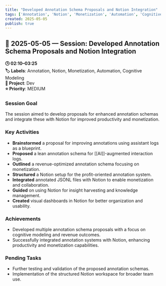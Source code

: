 ```yaml
---
title: "Developed Annotation Schema Proposals and Notion Integration"
tags: ['Annotation', 'Notion', 'Monetization', 'Automation', 'Cognitive Modeling']
created: 2025-05-05
publish: true
---
```


## 📅 2025-05-05 — Session: Developed Annotation Schema Proposals and Notion Integration

**🕒 02:10–03:25**  
**🏷️ Labels**: Annotation, Notion, Monetization, Automation, Cognitive Modeling  
**📂 Project**: Dev  
**⭐ Priority**: MEDIUM  


### Session Goal
The session aimed to develop proposals for enhanced annotation schemas and integrate these with Notion for improved productivity and monetization.

### Key Activities
- **Brainstormed** a proposal for improving annotations using assistant logs as a blueprint.
- **Proposed** a lean annotation schema for [[AI]]-augmented interaction logs.
- **Outlined** a revenue-optimized annotation schema focusing on monetization.
- **Structured** a Notion setup for the profit-oriented annotation system.
- **Integrated** annotated JSONL files with Notion to enable monetization and collaboration.
- **Guided** on using Notion for insight harvesting and knowledge management.
- **Created** visual dashboards in Notion for better organization and usability.

### Achievements
- Developed multiple annotation schema proposals with a focus on cognitive modeling and revenue outcomes.
- Successfully integrated annotation systems with Notion, enhancing productivity and monetization capabilities.

### Pending Tasks
- Further testing and validation of the proposed annotation schemas.
- Implementation of the structured Notion workspace for broader team use.
